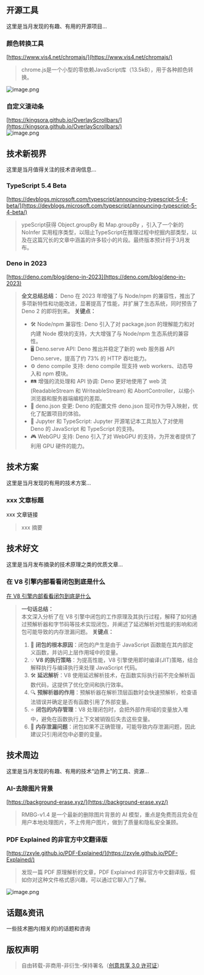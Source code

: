## 开源工具
这里是当月发现的有趣、有用的开源项目...
### 颜色转换工具
[https://www.vis4.net/chromajs/](https://www.vis4.net/chromajs/) 
> chrome.js是一个小型的零依赖JavaScript库（13.5kB），用于各种颜色转换。

![image.png](https://cdn.nlark.com/yuque/0/2024/png/1553840/1707102637372-a97f3ea8-e3c8-4f38-aafc-443571a82f7e.png#averageHue=%23fafafa&clientId=u63adb88f-c91c-4&from=paste&height=886&id=u04bc4225&originHeight=1772&originWidth=3360&originalType=binary&ratio=2&rotation=0&showTitle=false&size=384554&status=done&style=none&taskId=u883c3a53-eb20-432e-b7b4-c77f7200bc6&title=&width=1680)
### 自定义滚动条
[https://kingsora.github.io/OverlayScrollbars/](https://kingsora.github.io/OverlayScrollbars/) <br />![image.png](https://cdn.nlark.com/yuque/0/2024/png/1553840/1707102862305-8b09e5f0-77cf-4aaa-9cc1-133844b52cf3.png#averageHue=%23f4f6f9&clientId=u63adb88f-c91c-4&from=paste&height=886&id=ue183cd3d&originHeight=1772&originWidth=3360&originalType=binary&ratio=2&rotation=0&showTitle=false&size=266066&status=done&style=none&taskId=uf30c7d93-5570-4391-b661-8a7bce71481&title=&width=1680)



## 技术新视界
这里是当月值得关注的技术咨询信息...
### TypeScript 5.4 Beta
[https://devblogs.microsoft.com/typescript/announcing-typescript-5-4-beta/](https://devblogs.microsoft.com/typescript/announcing-typescript-5-4-beta/) 
> ypeScript获得 Object.groupBy 和 Map.groupBy ，引入了一个新的 NoInfer<T> 实用程序类型，以阻止TypeScript在推理过程中挖掘内部类型，以及在这篇冗长的文章中涵盖的许多较小的片段。最终版本预计将于3月发布。

### Deno in 2023
[https://deno.com/blog/deno-in-2023](https://deno.com/blog/deno-in-2023) 
> **全文总结总结：**
> Deno 在 2023 年增强了与 Node/npm 的兼容性，推出了多项新特性和功能改进，显著提高了性能，并扩展了生态系统，同时预告了 Deno 2 的即将到来。
> **关键点：**
> - 🛠️ Node/npm 兼容性: Deno 引入了对 package.json 的理解能力和对内建 Node 模块的支持，大大增强了与 Node/npm 生态系统的兼容性。
> - 🖥️ Deno.serve API: Deno 推出并稳定了新的 web 服务器 API Deno.serve，提高了约 73% 的 HTTP 吞吐能力。
> - ⚙️ deno compile 支持: deno compile 现支持 web workers、动态导入和 npm 模块。
> - 🛤️ 增强的流处理和 API 协调: Deno 更好地使用了 web 流 (ReadableStream 和 WriteableStream) 和 AbortController，以缩小浏览器和服务器端编程的差距。
> - 📝 deno.json 变更: Deno 的配置文件 deno.json 现可作为导入映射，优化了配置项目的体验。
> - 🎨 Jupyter 和 TypeScript: Jupyter 开源笔记本工具加入了对使用 Deno 的 JavaScript 和 TypeScript 的支持。
> - 🎮 WebGPU 支持: Deno 引入了对 WebGPU 的支持，为开发者提供了利用 GPU 硬件的能力。


## 技术方案
这里是当月发现的有用的技术方案...
### xxx 文章标题
xxx 文章链接
> xxx 摘要


## 技术好文
这里是当月发布摘录的技术原理之类的优质文章...
### 在 V8 引擎内部看看闭包到底是什么
[在 V8 引擎内部看看闭包到底是什么](https://mp.weixin.qq.com/s?__biz=MzI3NTM5NDgzOA==&mid=2247515077&idx=1&sn=2ced77d8bb3556b82afa10dee4c3bfda&chksm=eb0783bcdc700aaae0fc10ede4e8f23deb7291e50ac456087e0d7fd43701fd9941be56dfd022#rd) 
> **一句话总结：**<br />本文深入分析了在 V8 引擎中闭包的工作原理及其执行过程，解释了如何通过预解析器和字节码等技术实现闭包，并阐述了延迟解析对性能的影响和闭包可能导致的内存泄漏问题。
> **关键点：**
> 1. 🚀 **闭包的根本原因**：闭包的产生是由于 JavaScript 函数能在其内部定义函数，并访问上层作用域中的变量。
> 2. 💡 **V8 的执行策略**：为提高性能，V8 引擎使用即时编译(JIT)策略，结合解释执行与编译执行来处理 JavaScript 代码。
> 3. 🛠 **延迟解析**：V8 使用延迟解析技术，在函数实际执行前不完全解析函数代码，这提供了优化空间和执行效率。
> 4. 🔍 **预解析器的作用**：预解析器在解析顶层函数时会快速预解析，检查语法错误并确定是否有函数引用了外部变量。
> 5. ⭐ **闭包的内存管理**：V8 处理闭包时，会把外部作用域的变量放入堆中，避免在函数执行上下文被销毁后失去这些变量。
> 6. 🐞 **内存泄漏问题**：闭包如果不正确管理，可能导致内存泄漏问题，因此建议只引用闭包中必要的变量。



## 技术周边
这里是当月发现的有趣、有用的技术“边界上”的工具、资源...
### AI-去除图片背景
[https://background-erase.xyz/](https://background-erase.xyz/) 
> RMBG-v1.4 是一个最新的删除图片背景的 AI 模型，重点是免费而且完全在用户本地处理图片，不上传用户图片，做到了质量和隐私安全兼顾。

### PDF Explained 的非官方中文翻译版
[https://zxyle.github.io/PDF-Explained/](https://zxyle.github.io/PDF-Explained/) 
> 发现一篇 PDF 原理解析的文章，PDF Explained 的非官方中文翻译版，假如你对这种文件格式感兴趣，可以通过它聊入门了解。

![image.png](https://cdn.nlark.com/yuque/0/2024/png/1553840/1708340135556-91b5f378-fac8-41f3-8b80-221be53880ed.png#averageHue=%23fefefe&clientId=uee7dc226-5d77-4&from=paste&height=886&id=ud490e647&originHeight=1772&originWidth=3360&originalType=binary&ratio=2&rotation=0&showTitle=false&size=324617&status=done&style=none&taskId=u73d75693-b59d-4c06-a14f-4c0305c48c0&title=&width=1680)


## 话题&资讯
一些技术圈内(相关的)的话题和咨询



## 版权声明
> 自由转载-非商用-非衍生-保持署名（[创意共享 3.0 许可证](https://creativecommons.org/licenses/by-nc-nd/3.0/deed.zh)）

